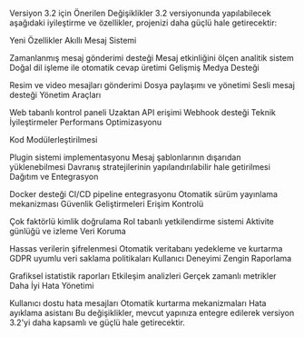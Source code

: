 Versiyon 3.2 için Önerilen Değişiklikler
3.2 versiyonunda yapılabilecek aşağıdaki iyileştirme ve özellikler, projenizi daha güçlü hale getirecektir:

Yeni Özellikler
Akıllı Mesaj Sistemi

Zamanlanmış mesaj gönderimi desteği
Mesaj etkinliğini ölçen analitik sistem
Doğal dil işleme ile otomatik cevap üretimi
Gelişmiş Medya Desteği

Resim ve video mesajları gönderimi
Dosya paylaşımı ve yönetimi
Sesli mesaj desteği
Yönetim Araçları

Web tabanlı kontrol paneli
Uzaktan API erişimi
Webhook desteği
Teknik İyileştirmeler
Performans Optimizasyonu

Kod Modülerleştirilmesi

Plugin sistemi implementasyonu
Mesaj şablonlarının dışarıdan yüklenebilmesi
Davranış stratejilerinin yapılandırılabilir hale getirilmesi
Dağıtım ve Entegrasyon

Docker desteği
CI/CD pipeline entegrasyonu
Otomatik sürüm yayınlama mekanizması
Güvenlik Geliştirmeleri
Erişim Kontrolü

Çok faktörlü kimlik doğrulama
Rol tabanlı yetkilendirme sistemi
Aktivite günlüğü ve izleme
Veri Koruma

Hassas verilerin şifrelenmesi
Otomatik veritabanı yedekleme ve kurtarma
GDPR uyumlu veri saklama politikaları
Kullanıcı Deneyimi
Zengin Raporlama

Grafiksel istatistik raporları
Etkileşim analizleri
Gerçek zamanlı metrikler
Daha İyi Hata Yönetimi

Kullanıcı dostu hata mesajları
Otomatik kurtarma mekanizmaları
Hata ayıklama asistanı
Bu değişiklikler, mevcut yapınıza entegre edilerek versiyon 3.2'yi daha kapsamlı ve güçlü hale getirecektir.